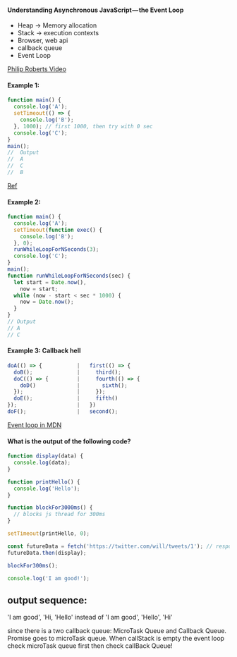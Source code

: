 #### Understanding Asynchronous JavaScript — the Event Loop

- Heap -> Memory allocation
- Stack -> execution contexts
- Browser, web api
- callback queue
- Event Loop

[Philip Roberts Video](https://www.youtube.com/watch?v=8aGhZQkoFbQ)

#### Example 1:

```js
function main() {
  console.log('A');
  setTimeout(() => {
    console.log('B');
  }, 1000); // first 1000, then try with 0 sec
  console.log('C');
}
main();
//	Output
//	A
//	C
//  B
```

[Ref](https://medium.com/front-end-hacking/javascript-event-loop-explained-4cd26af121d4)

#### Example 2:

```js
function main() {
  console.log('A');
  setTimeout(function exec() {
    console.log('B');
  }, 0);
  runWhileLoopForNSeconds(3);
  console.log('C');
}
main();
function runWhileLoopForNSeconds(sec) {
  let start = Date.now(),
    now = start;
  while (now - start < sec * 1000) {
    now = Date.now();
  }
}
// Output
// A
// C
```

#### Example 3: Callback hell

```js
doA(() => {           |   first(() => {
  doB();              |     third();
  doC(() => {         |     fourth(() => {
    doD()             |       sixth();
  });                 |     });
  doE();              |     fifth()
});                   |   })
doF();                |   second();
```

[Event loop in MDN](https://developer.mozilla.org/en-US/docs/Web/JavaScript/EventLoop)

#### What is the output of the following code?

```js
function display(data) {
  console.log(data);
}

function printHello() {
  console.log('Hello');
}

function blockFor3000ms() {
  // blocks js thread for 300ms
}

setTimeout(printHello, 0);

const futureData = fetch('https://twitter.com/will/tweets/1'); // response is 'Hi'
futureData.then(display);

blockFor300ms();

console.log('I am good!');
```

## output sequence:

'I am good', 'Hi, 'Hello' instead of 'I am good', 'Hello', 'Hi'

since there is a two callback queue: MicroTask Queue and Callback Queue. Promise goes to microTask queue. When callStack is empty the event loop check microTask queue first then check callBack Queue!